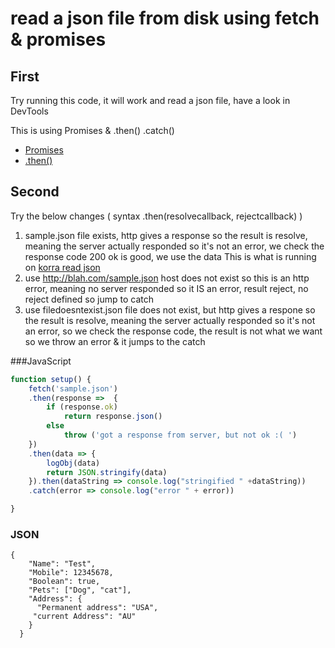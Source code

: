 # read a json file from disk using fetch & promises
## First 
Try running this code,  it will work and read a json file, have a look in DevTools

This is using Promises & .then() .catch()
* [Promises](https://developer.mozilla.org/en-US/docs/Web/JavaScript/Guide/Using_promises)
* [.then()](https://developer.mozilla.org/en-US/docs/Web/JavaScript/Reference/Global_Objects/Promise/then)

## Second
Try the below changes  ( syntax .then(resolvecallback, rejectcallback) )
1.  sample.json  file exists, http gives a response so the result is resolve,  
    meaning the server actually responded so it's not an error,
    we check the response code 200 ok is good,  we use the data
    This is what is running on [korra read json](https://korra.dawsoncollege.qc.ca/~tricia/js/09-promises/read-json/)
2.  use http://blah.com/sample.json   host does not exist so this is an http error, 
    meaning no server responded so it IS an error, 
    result reject, no reject defined so jump to catch
3.  use filedoesntexist.json  file does not exist, but http gives a respone so the result is resolve, 
    meaning the server actually responded so it's not an error,
    so we check the response code, the result is not what we want so we throw an error & it jumps to the catch
    
###JavaScript
```JavaScript
function setup() {
    fetch('sample.json')
    .then(response =>  {
        if (response.ok)
            return response.json()
        else 
            throw ('got a response from server, but not ok :( ')  
    })
    .then(data => {
        logObj(data)
        return JSON.stringify(data)
    }).then(dataString => console.log("stringified " +dataString))
    .catch(error => console.log("error " + error))

}
```
### JSON
```JavaScro[t
{
    "Name": "Test",
    "Mobile": 12345678,
    "Boolean": true,
    "Pets": ["Dog", "cat"],
    "Address": {
      "Permanent address": "USA",
     "current Address": "AU"
    }
  }
```
